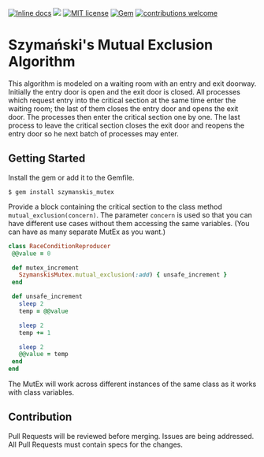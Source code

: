 [![Inline docs](http://inch-ci.org/github/EByrdS/szymanskis_mutex.svg?branch=master)](http://inch-ci.org/github/EByrdS/szymanskis_mutex)
![](https://ruby-gem-downloads-badge.herokuapp.com/szymanskis_mutex?extension=png)
[![MIT license](http://img.shields.io/badge/license-MIT-brightgreen.svg)](http://opensource.org/licenses/MIT)
[![Gem](https://img.shields.io/gem/v/szymanskis_mutex.svg?style=flat)](http://rubygems.org/gems/szymanskis_mutex "View this project in Rubygems")
[![contributions welcome](https://img.shields.io/badge/contributions-welcome-brightgreen.svg?style=flat)](https://github.com/dwyl/esta/issues)

# Szymański's Mutual Exclusion Algorithm

This algorithm is modeled on a waiting room with an entry and exit doorway.
Initially the entry door is open and the exit door is closed.
All processes which request entry into the critical section at the same time
enter the waiting room; the last of them closes the entry door and opens
the exit door. The processes then enter the critical section one by one.
The last process to leave the critical section closes the exit door and
reopens the entry door so he next batch of processes may enter.

## Getting Started
Install the gem or add it to the Gemfile.
```
$ gem install szymanskis_mutex
```

Provide a block containing the critical section to the class method
`mutual_exclusion(concern)`. The parameter `concern` is used so that
you can have different use cases without them accessing the same variables.
(You can have as many separate MutEx as you want.)

```ruby
class RaceConditionReproducer
 @@value = 0

 def mutex_increment
   SzymanskisMutex.mutual_exclusion(:add) { unsafe_increment }
 end

 def unsafe_increment
   sleep 2
   temp = @@value

   sleep 2
   temp += 1

   sleep 2
   @@value = temp
 end
end
```

The MutEx will work across different instances of the same class as
it works with class variables.

## Contribution
Pull Requests will be reviewed before merging. Issues are being addressed.
All Pull Requests must contain specs for the changes.
